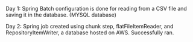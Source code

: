 Day 1: Spring Batch configuration is done for reading from a CSV file and saving it in the database. (MYSQL database)

Day 2: Spring job created using chunk step, flatFileItemReader, and RepositoryItemWriter, a database hosted on AWS. 
       Successfully ran.
